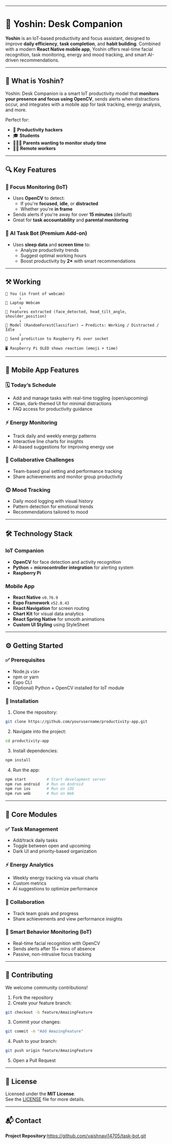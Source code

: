 
---


# 🧠 Yoshin: Desk Companion

**Yoshin** is an IoT-based productivity and focus assistant, designed to improve **daily efficiency**, **task completion**, and **habit building**. Combined with a modern **React Native mobile app**, Yoshin offers real-time facial recognition, task monitoring, energy and mood tracking, and smart AI-driven recommendations.

---

## 🚀 What is Yoshin?

Yoshin: Desk Companion is a smart IoT productivity model that **monitors your presence and focus using OpenCV**, sends alerts when distractions occur, and integrates with a mobile app for task tracking, energy analysis, and more.

Perfect for:
- 🚀 **Productivity hackers**
- 🎓 **Students**
- 👨‍👩‍👧 **Parents wanting to monitor study time**
- 🧑‍💼 **Remote workers**

---

## 🔍 Key Features 

### 📸 Focus Monitoring (IoT)
- Uses **OpenCV** to detect:
  - If you're **focused**, **idle**, or **distracted**
  - Whether you're **in frame**
- Sends alerts if you're away for over **15 minutes** (default)
- Great for **task accountability** and **parental monitoring**

### 🤖 AI Task Bot (Premium Add-on)
- Uses **sleep data** and **screen time** to:
  - Analyze productivity trends
  - Suggest optimal working hours
  - Boost productivity by **2×** with smart recommendations

---
## ⚒ Working 
```
👨 You (in front of webcam)
      ↓
🎥 Laptop Webcam
      ↓
🤖 Features extracted (face_detected, head_tilt_angle, shoulder_position)
      ↓
🧠 Model (RandomForestClassifier) → Predicts: Working / Distracted / Idle
      ↓
📡 Send prediction to Raspberry Pi over socket
      ↓
🖥️ Raspberry Pi OLED shows reaction (emoji + time)
```
---
## 📱 Mobile App Features

### 🗓️ Today’s Schedule
- Add and manage tasks with real-time toggling (open/upcoming)
- Clean, dark-themed UI for minimal distractions
- FAQ access for productivity guidance

### ⚡ Energy Monitoring
- Track daily and weekly energy patterns
- Interactive line charts for insights
- AI-based suggestions for improving energy use

### 🤝 Collaborative Challenges
- Team-based goal setting and performance tracking
- Share achievements and monitor group productivity

### 😊 Mood Tracking
- Daily mood logging with visual history
- Pattern detection for emotional trends
- Recommendations tailored to mood

---

## 🛠️ Technology Stack

### IoT Companion
- **OpenCV** for face detection and activity recognition
- **Python** + **microcontroller integration** for alerting system
- **Raspberry Pi**

### Mobile App
- **React Native** `v0.76.9`
- **Expo Framework** `v52.0.43`
- **React Navigation** for screen routing
- **Chart Kit** for visual data analytics
- **React Spring Native** for smooth animations
- **Custom UI Styling** using StyleSheet

---

## ⚙️ Getting Started

### ✅ Prerequisites
- Node.js `v16+`
- npm or yarn
- Expo CLI
- (Optional) Python + OpenCV installed for IoT module

### 📲 Installation

1. Clone the repository:
```bash
git clone https://github.com/yourusername/productivity-app.git
```

2. Navigate into the project:
```bash
cd productivity-app
```

3. Install dependencies:
```bash
npm install
```

4. Run the app:
```bash
npm start         # Start development server
npm run android   # Run on Android
npm run ios       # Run on iOS
npm run web       # Run on Web
```

---

## 🧠 Core Modules

### ✅ Task Management
- Add/track daily tasks
- Toggle between open and upcoming
- Dark UI and priority-based organization

### ⚡ Energy Analytics
- Weekly energy tracking via visual charts
- Custom metrics
- AI suggestions to optimize performance

### 🤝 Collaboration
- Track team goals and progress
- Share achievements and view performance insights

### 🧠 Smart Behavior Monitoring (IoT)
- Real-time facial recognition with OpenCV
- Sends alerts after 15+ mins of absence
- Passive, non-intrusive focus tracking

---

## 🤝 Contributing

We welcome community contributions!

1. Fork the repository  
2. Create your feature branch:  
```bash
git checkout -b feature/AmazingFeature
```
3. Commit your changes:  
```bash
git commit -m "Add AmazingFeature"
```
4. Push to your branch:  
```bash
git push origin feature/AmazingFeature
```
5. Open a Pull Request

---

## 📄 License

Licensed under the **MIT License**.  
See the [LICENSE](LICENSE) file for more details.

---

## 📬 Contact

**Project Repository**:https://github.com/vaishnavi14705/task-bot.git





